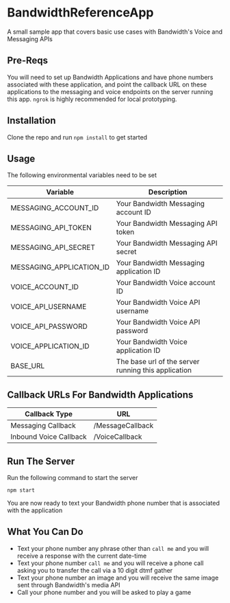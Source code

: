 # BandwidthReferenceApp

A small sample app that covers basic use cases with Bandwidth's Voice and Messaging APIs

## Pre-Reqs

You will need to set up Bandwidth Applications and have phone numbers associated with these application, and point the callback URL on these applications to the messaging and voice endpoints on the server running this app. `ngrok` is highly recommended for local prototyping.

## Installation

Clone the repo and run `npm install` to get started

## Usage

The following environmental variables need to be set

| Variable | Description |
|--|--|
| MESSAGING_ACCOUNT_ID | Your Bandwidth Messaging account ID |
| MESSAGING_API_TOKEN | Your Bandwidth Messaging API token |
| MESSAGING_API_SECRET | Your Bandwidth Messaging API secret |
| MESSAGING_APPLICATION_ID | Your Bandwidth Messaging application ID |
| VOICE_ACCOUNT_ID | Your Bandwidth Voice account ID |
| VOICE_API_USERNAME | Your Bandwidth Voice API username |
| VOICE_API_PASSWORD | Your Bandwidth Voice API password |
| VOICE_APPLICATION_ID | Your Bandwidth Voice application ID |
| BASE_URL | The base url of the server running this application |

## Callback URLs For Bandwidth Applications

| Callback Type | URL |
|--|--|
| Messaging Callback | <url>/MessageCallback |
| Inbound Voice Callback | <url>/VoiceCallback |

## Run The Server
Run the following command to start the server

```
npm start
```

You are now ready to text your Bandwidth phone number that is associated with the application

## What You Can Do

* Text your phone number any phrase other than `call me` and you will receive a response with the current date-time
* Text your phone number `call me` and you will receive a phone call asking you to transfer the call via a 10 digit dtmf gather
* Text your phone number an image and you will receive the same image sent through Bandwidth's media API
* Call your phone number and you will be asked to play a game

